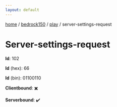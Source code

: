 ```yaml
---
layout: default
---
```


[home](/)  /  [bedrock150](/protocol/bedrock150)  /  [play](/protocol/bedrock150/play)  /  server-settings-request

# Server-settings-request

**Id**: 102

**Id** (hex): 66

**Id** (bin): 01100110

**Clientbound**: ✖️

**Serverbound**: ✔️

